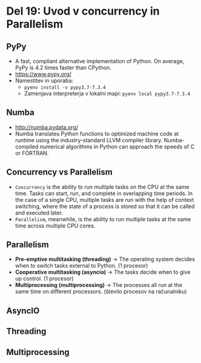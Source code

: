 # Del 19: Uvod v concurrency in Parallelism

## PyPy
- A fast, compliant alternative implementation of Python. On average, PyPy is 4.2 times faster than CPython.
- https://www.pypy.org/
- Namestitev in uporaba: 
    - `pyenv install -v pypy3.7-7.3.4`
    - Zamenjava interpreterja v lokalni mapi: `pyenv local pypy3.7-7.3.4`

## Numba
- http://numba.pydata.org/
- Numba translates Python functions to optimized machine code at runtime using the industry-standard LLVM compiler library. Numba-compiled numerical algorithms in Python can approach the speeds of C or FORTRAN.


## Concurrency vs Parallelism
- `Concurrency` is the ability to run multiple tasks on the CPU at the same time. Tasks can start, run, and complete in overlapping time periods. In the case of a single CPU, multiple tasks are run with the help of context switching, where the state of a process is stored so that it can be called and executed later.
- `Parallelism`, meanwhile, is the ability to run multiple tasks at the same time across multiple CPU cores.

## Parallelism
- **Pre-emptive multitasking (threading)** -> The operating system decides when to switch tasks external to Python. (1 procesor)
- **Cooperative multitasking (asyncio)** -> The tasks decide when to give up control. (1 procesor)
- **Multiprocessing (multiprocessing)** -> The processes all run at the same time on different processors. (število procesov na računalniku)

## AsyncIO

## Threading

## Multiprocessing
